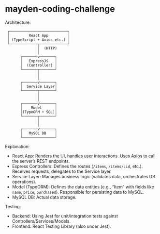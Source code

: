 # mayden-coding-challenge

Architecture:

     ┌───────────────────────────┐
     │         React App         │
     │ (TypeScript + Axios etc.) │
     └─────────────┬─────────────┘
                   │  (HTTP)
                   │
           ┌───────v───────┐
           │   ExpressJS   │
           │  (Controller) │
           └───────┬───────┘
                   │
                   │
           ┌───────v───────┐
           │  Service Layer│
           └───────┬───────┘
                   │
                   │
           ┌───────v───────┐
           │    Model      │
           │(TypeORM + SQL)│
           └───────┬───────┘
                   │
                   │
           ┌───────v───────┐
           │   MySQL DB    │
           └───────────────┘

Explanation:

- React App: Renders the UI, handles user interactions. Uses Axios to call the server’s REST endpoints.
- Express Controllers: Defines the routes (`/items`, `/items/:id`, etc.). Receives requests, delegates to the Service layer.
- Service Layer: Manages business logic (validates data, orchestrates DB operations).
- Model (TypeORM): Defines the data entities (e.g., “Item” with fields like `name`, `price`, `purchased`). Responsible for persisting data to MySQL.
- MySQL DB: Actual data storage.

Testing:

- Backend: Using Jest for unit/integration tests against Controllers/Services/Models.
- Frontend: React Testing Library (also under Jest).
